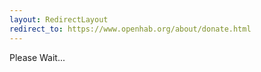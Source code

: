 ```yaml
---
layout: RedirectLayout
redirect_to: https://www.openhab.org/about/donate.html
---
```


Please Wait...
